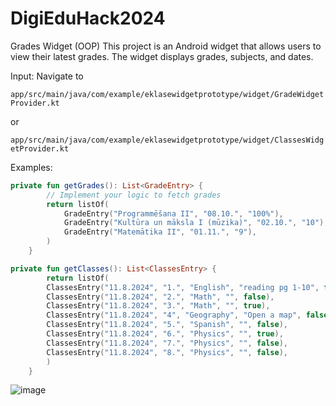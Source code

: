 # DigiEduHack2024

Grades Widget (OOP)
This project is an Android widget that allows users to view their latest grades. The widget displays grades, subjects, and dates. 

Input:
Navigate to 

```app/src/main/java/com/example/eklasewidgetprototype/widget/GradeWidgetProvider.kt```

or 

```app/src/main/java/com/example/eklasewidgetprototype/widget/ClassesWidgetProvider.kt```

Examples:
```kt
private fun getGrades(): List<GradeEntry> {
        // Implement your logic to fetch grades
        return listOf(
            GradeEntry("Programmēšana II", "08.10.", "100%"),            //
            GradeEntry("Kultūra un māksla I (mūzika)", "02.10.", "10"),  // Input your latest grades here
            GradeEntry("Matemātika II", "01.11.", "9"),                  //
        )
    }
```
```kt
private fun getClasses(): List<ClassesEntry> {
        return listOf(
        ClassesEntry("11.8.2024", "1.", "English", "reading pg 1-10", false),
        ClassesEntry("11.8.2024", "2.", "Math", "", false),
        ClassesEntry("11.8.2024", "3.", "Math", "", true),
        ClassesEntry("11.8.2024", "4", "Geography", "Open a map", false),
        ClassesEntry("11.8.2024", "5.", "Spanish", "", false),
        ClassesEntry("11.8.2024", "6.", "Physics", "", true),
        ClassesEntry("11.8.2024", "7.", "Physics", "", false),
        ClassesEntry("11.8.2024", "8.", "Physics", "", false),
        )
    }
```
![image](https://github.com/user-attachments/assets/ff52c59e-4554-4d62-9e83-b7badfd98b45)





